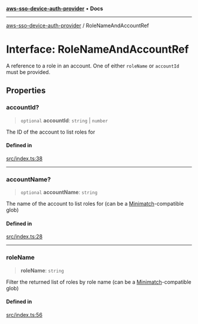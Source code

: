 [**aws-sso-device-auth-provider**](../README.md) • **Docs**

***

[aws-sso-device-auth-provider](../globals.md) / RoleNameAndAccountRef

# Interface: RoleNameAndAccountRef

A reference to a role in an account.
One of either `roleName` or `accountId` must be provided.

## Properties

### accountId?

> `optional` **accountId**: `string` \| `number`

The ID of the account to list roles for

#### Defined in

[src/index.ts:38](https://github.com/Makeshift/aws-sso-device-auth-provider/blob/1502a69f9a34b6b1b54532cf1de074960c2f022e/src/index.ts#L38)

***

### accountName?

> `optional` **accountName**: `string`

The name of the account to list roles for (can be a [Minimatch](https://github.com/isaacs/minimatch)-compatible glob)

#### Defined in

[src/index.ts:28](https://github.com/Makeshift/aws-sso-device-auth-provider/blob/1502a69f9a34b6b1b54532cf1de074960c2f022e/src/index.ts#L28)

***

### roleName

> **roleName**: `string`

Filter the returned list of roles by role name (can be a [Minimatch](https://github.com/isaacs/minimatch)-compatible glob)

#### Defined in

[src/index.ts:56](https://github.com/Makeshift/aws-sso-device-auth-provider/blob/1502a69f9a34b6b1b54532cf1de074960c2f022e/src/index.ts#L56)
